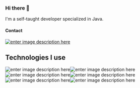 
### Hi there 👋
I'm a self-taught developer specialized in Java.
#### Contact

[![enter image description here](https://img.shields.io/badge/LinkedIn-0A66C2.svg?style=for-the-badge&logo=LinkedIn&logoColor=white)](https://www.linkedin.com/in/grzegorz-ho%C5%82uj-535533240)

## Technologies I use

![enter image description here](https://img.shields.io/badge/Java-ED8B00?style=for-the-badge&logo=java&logoColor=white)![enter image description here](https://img.shields.io/badge/Apache%20Maven-C71A36.svg?style=for-the-badge&logo=Apache-Maven&logoColor=white)![enter image description here](https://img.shields.io/badge/Spring%20Boot-6DB33F.svg?style=for-the-badge&logo=Spring-Boot&logoColor=white)![enter image description here](https://img.shields.io/badge/MongoDB-47A248.svg?style=for-the-badge&logo=MongoDB&logoColor=white)![enter image description here](https://img.shields.io/badge/Docker-2496ED.svg?style=for-the-badge&logo=Docker&logoColor=white)![enter image description here](https://img.shields.io/badge/JUnit5-25A162.svg?style=for-the-badge&logo=JUnit5&logoColor=white)
